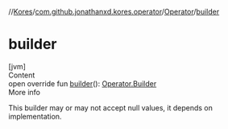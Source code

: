 //[Kores](../../index.md)/[com.github.jonathanxd.kores.operator](../index.md)/[Operator](index.md)/[builder](builder.md)



# builder  
[jvm]  
Content  
open override fun [builder](builder.md)(): [Operator.Builder](-builder/index.md)  
More info  


This builder may or may not accept null values, it depends on implementation.

  



